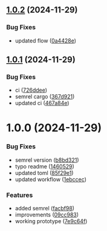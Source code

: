 ## [1.0.2](https://github.com/PeriniM/pixel8bit/compare/v1.0.1...v1.0.2) (2024-11-29)


### Bug Fixes

* updated flow ([0a4428e](https://github.com/PeriniM/pixel8bit/commit/0a4428eb6ac36ca87a731e6308a6e89ba6feb81b))

## [1.0.1](https://github.com/PeriniM/pixel8bit/compare/v1.0.0...v1.0.1) (2024-11-29)


### Bug Fixes

* ci ([726ddee](https://github.com/PeriniM/pixel8bit/commit/726ddee6f1393798ed57ce09c14c320e8a1217c9))
* semrel cargo ([367d921](https://github.com/PeriniM/pixel8bit/commit/367d921504f4b3cb9288480aa0c39942d6aa7462))
* updated ci ([467a84e](https://github.com/PeriniM/pixel8bit/commit/467a84e16f7ef62068a923d395c01ef7e8360933))

# 1.0.0 (2024-11-29)


### Bug Fixes

* semrel version ([b8bd321](https://github.com/PeriniM/pixel8bit/commit/b8bd321ab11f00e69d2405168326d142711efae7))
* typo readme ([1460529](https://github.com/PeriniM/pixel8bit/commit/1460529735737cf9d6a11d5ac32e6f876bbf132d))
* updated toml ([85f29e1](https://github.com/PeriniM/pixel8bit/commit/85f29e16982e3d4b7b4ee0463b195fb6d03f55b9))
* updated workflow ([1ebccec](https://github.com/PeriniM/pixel8bit/commit/1ebccec84c906bf36d7c65bf0331cc4730f24f91))


### Features

* added semrel ([facbf98](https://github.com/PeriniM/pixel8bit/commit/facbf98454457ccd8f8a343f1139675cefa76920))
* improvements ([09cc983](https://github.com/PeriniM/pixel8bit/commit/09cc9836f65eea083726d49453c35c927e887917))
* working prototype ([7e9c64f](https://github.com/PeriniM/pixel8bit/commit/7e9c64ff55ae808ec22d68e516253963e1589156))
